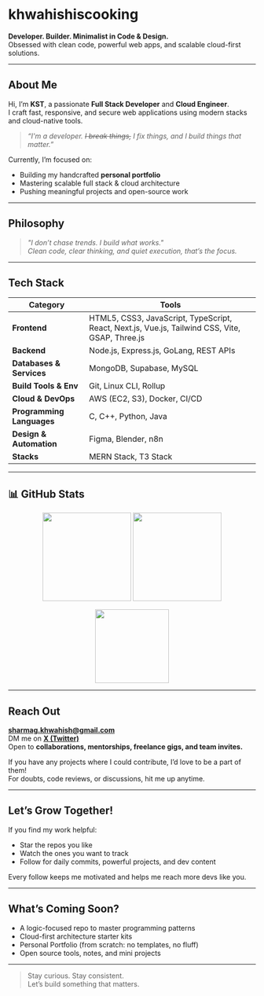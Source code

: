 # khwahishiscooking
**Developer. Builder. Minimalist in Code & Design.**  
Obsessed with clean code, powerful web apps, and scalable cloud-first solutions.

---

##  About Me

Hi, I’m **KST**,  a passionate **Full Stack Developer** and **Cloud Engineer**.  
I craft fast, responsive, and secure web applications using modern stacks and cloud-native tools.

> *“I'm a developer. ~~I break things,~~ I fix things, and I build things that matter.”*

Currently, I’m focused on:
-  Building my handcrafted **personal portfolio**
-  Mastering scalable full stack & cloud architecture
-  Pushing meaningful projects and open-source work

---

##  Philosophy

> *"I don’t chase trends. I build what works."*  
> *Clean code, clear thinking, and quiet execution, that’s the focus.*

---

## Tech Stack

| Category | Tools |
|---------|-------|
| **Frontend** | HTML5, CSS3, JavaScript, TypeScript, React, Next.js, Vue.js, Tailwind CSS, Vite, GSAP, Three.js |
| **Backend** | Node.js, Express.js, GoLang, REST APIs |
| **Databases & Services** | MongoDB, Supabase, MySQL |
| **Build Tools & Env** | Git, Linux CLI, Rollup |
| **Cloud & DevOps** | AWS (EC2, S3), Docker, CI/CD |
| **Programming Languages** | C, C++, Python, Java |
| **Design & Automation** | Figma, Blender, n8n |
| **Stacks** | MERN Stack, T3 Stack |

---

## 📊 GitHub Stats

<p align="center">
  <img src="https://github-readme-stats.vercel.app/api?username=khwahishiscooking&show_icons=true&theme=tokyonight&count_private=true" height="180"/>
  <img src="https://github-readme-streak-stats.herokuapp.com?user=khwahishiscooking&theme=tokyonight&date_format=M%20j%5B%2C%20Y%5D" height="180"/>
</p>

<p align="center">
  <img src="https://github-readme-stats.vercel.app/api/top-langs/?username=khwahishiscooking&layout=compact&theme=tokyonight" height="150"/>
</p>

---


##  Reach Out

 **sharmag.khwahish@gmail.com**  
 DM me on **[X (Twitter)](https://twitter.com/sharmagkhwahish)**  
 Open to **collaborations, mentorships, freelance gigs, and team invites.**

If you have any projects where I could contribute, I’d love to be a part of them!  
For doubts, code reviews, or discussions, hit me up anytime.

---

##  Let’s Grow Together!

If you find my work helpful:
-  Star the repos you like  
-  Watch the ones you want to track  
-  Follow for daily commits, powerful projects, and dev content

Every follow keeps me motivated and helps me reach more devs like you. 

---

##  What’s Coming Soon?

-  A logic-focused repo to master programming patterns  
-  Cloud-first architecture starter kits  
-  Personal Portfolio (from scratch: no templates, no fluff)  
-  Open source tools, notes, and mini projects

---

> Stay curious. Stay consistent.  
> Let’s build something that matters.

